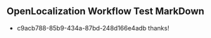 ## OpenLocalization Workflow Test MarkDown
* c9acb788-85b9-434a-87bd-248d166e4adb thanks!

<!--HONumber=Sep16_HO1-->


